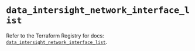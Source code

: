 # `data_intersight_network_interface_list`

Refer to the Terraform Registry for docs: [`data_intersight_network_interface_list`](https://registry.terraform.io/providers/ciscodevnet/intersight/1.0.71/docs/data-sources/network_interface_list).

